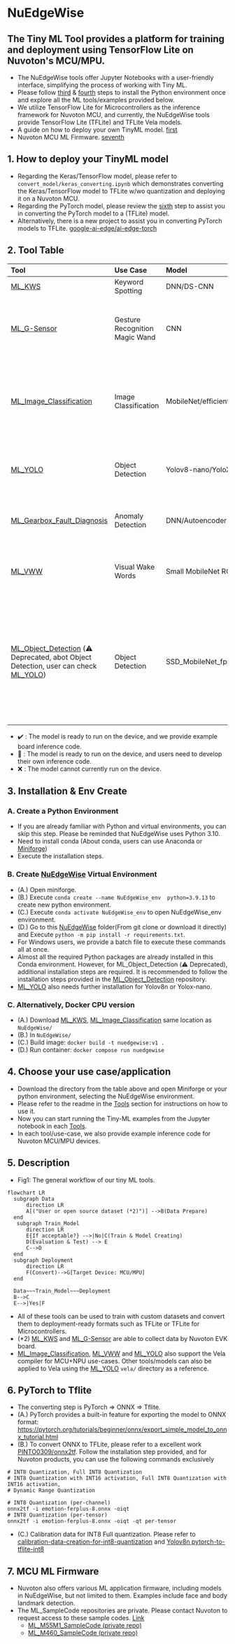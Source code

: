 # NuEdgeWise
The Tiny ML Tool provides a platform for training and deployment using TensorFlow Lite on Nuvoton's MCU/MPU. 
---
- The NuEdgeWise tools offer Jupyter Notebooks with a user-friendly interface, simplifying the process of working with Tiny ML.
- Please follow [third](#3-installation--env-create) & [fourth](#4-choose-your-use-caseapplication) steps to install the Python environment once and explore all the ML tools/examples provided below.
- We utilize TensorFlow Lite for Microcontrollers as the inference framework for Nuvoton MCU, and currently, the NuEdgeWise tools provide TensorFlow Lite (TFLite) and TFLite Vela models.
- A guide on how to deploy your own TinyML model. [first](#1-How-to-deploy-your-TinyML-model)
- Nuvoton MCU ML Firmware. [seventh](#7-MCU-ML-Firmware)

## 1. How to deploy your TinyML model
- Regarding the Keras/TensorFlow model, please refer to `convert_model/keras_converting.ipynb` which demonstrates converting the Keras/TensorFlow model to TFLite w/wo quantization and deploying it on a Nuvoton MCU.
- Regarding the PyTorch model, please review the [sixth](#6-PyTorch-to-Tflite) step to assist you in converting the PyTorch model to a (TFLite) model.
- Alternatively, there is a new project to assist you in converting PyTorch models to TFLite. [google-ai-edge/ai-edge-torch](https://github.com/google-ai-edge/ai-edge-torch)


## 2. Tool Table
| Tool | Use Case | Model | M55M1 |M467|MA35D1|Description |
| :-- | :-- | :--| :--|:--|:--|:--|
| [ML_KWS](https://github.com/OpenNuvoton/ML_KWS)  | Keyword Spotting | DNN/DS-CNN | :heavy_check_mark: |:heavy_check_mark:|:small_blue_diamond:| Keyword spotting with a small vocabulary (<=1s). |
| [ML_G-Sensor](https://github.com/OpenNuvoton/ML_G-Sensor) | Gesture Recognition Magic Wand  | CNN| :small_blue_diamond:| :heavy_check_mark:|:small_blue_diamond:|The data consists of 3-dimensional accelerometer readings captured during various gestures. In this Tool, we provide functionality for data collection.|
| [ML_Image_Classification](https://github.com/OpenNuvoton/ML_Image_Classification) | Image Classification | MobileNet/efficientnet/fdmobilenet/shufflenet | :heavy_check_mark:|:small_blue_diamond: (shufflenet) |:small_blue_diamond:|We utilize transfer learning and fine-tuning techniques, where the pre-trained model is MobileNet trained on the ImageNet dataset. Users have the flexibility to train the model further with their own data.|
| [ML_YOLO](https://github.com/OpenNuvoton/ML_YOLO) | Object Detection | Yolov8-nano/YoloX-nano/Yolo Fastest v1.1| :heavy_check_mark: |:x:|:heavy_check_mark:|Training YOLO-series models using PyTorch or Darknet and converting them into fully quantized TFLite models for easy deployment.|
| [ML_Gearbox_Fault_Diagnosis](https://github.com/OpenNuvoton/ML_Gearbox_Fault_Diagnosis) |Anomaly Detection | DNN/Autoencoder | :small_blue_diamond:|:heavy_check_mark:|:small_blue_diamond:|A basic practice for Tiny ML includes training a model, converting it to TFLite format, and deploying it on an EVK.|
| [ML_VWW](https://github.com/OpenNuvoton/ML_VWW) | Visual Wake Words | Small MobileNet RGB/gray | :heavy_check_mark:|:heavy_check_mark:|:small_blue_diamond:|In the microcontroller vision use-case, the objective is to identify whether a person (or any other object of interest) is present in an image. |
|[ML_Object_Detection](https://github.com/OpenNuvoton/ML_Object_Detection) (⚠️ Deprecated, abot Object Detection, user can check [ML_YOLO](https://github.com/OpenNuvoton/ML_YOLO))| Object Detection | SSD_MobileNet_fpnlite v2/v3|:heavy_check_mark: |:x:|:heavy_check_mark:|We utilize the TensorFlow Object Detection API, which supports various models. For our MPU's edge use-case, we opt for a smaller model. If users wish to experiment with SSD_MobileNet_fpnlite_v3, please use the TF1 environment. More details regarding the TF1 environment can be found in the provided link.|

- :heavy_check_mark: : The model is ready to run on the device, and we provide example board inference code.
- :small_blue_diamond: : The model is ready to run on the device, and users need to develop their own inference code.
- :x: : The model cannot currently run on the device.
## 3. Installation & Env Create
### A. Create a Python Environment
- If you are already familiar with Python and virtual environments, you can skip this step. Please be reminded that NuEdgeWise uses Python 3.10.
- Need to install conda (About conda, users can use Anaconda or [Miniforge](https://github.com/conda-forge/miniforge))
- Execute the installation steps. 
### B. Create [NuEdgeWise](https://github.com/OpenNuvoton/NuEdgeWise) Virtual Environment
- (A.) Open miniforge. 
- (B.) Execute `conda create --name NuEdgeWise_env  python=3.9.13` to create new python environment.
- (C.) Execute `conda activate NuEdgeWise_env` to open NuEdgeWise_env environment.
- (D.) Go to this [NuEdgeWise](https://github.com/OpenNuvoton/NuEdgeWise) folder(From git clone or download it directly) and Execute `python -m pip install -r requirements.txt`.
- For Windows users, we provide a batch file to execute these commands all at once.
- Almost all the required Python packages are already installed in this Conda environment. However, for ML_Object_Detection (⚠️ Deprecated), additional installation steps are required. It is recommended to follow the installation steps provided in the [ML_Object_Detection](https://github.com/OpenNuvoton/ML_Object_Detection) repository.
- [ML_YOLO](https://github.com/OpenNuvoton/ML_YOLO) also needs further installation for Yolov8n or Yolox-nano.

### C. Alternatively, Docker CPU version
- (A.) Download [ML_KWS](https://github.com/OpenNuvoton/ML_KWS), [ML_Image_Classification](https://github.com/OpenNuvoton/ML_Image_Classification) same location as `NuEdgeWise/`
- (B.) In `NuEdgeWise/`
- (C.) Build image: `docker build -t nuedgewise:v1 .`
- (D.) Run container: `docker compose run nuedgewise`

## 4. Choose your use case/application
- Download the directory from the table above and open Miniforge or your python environment, selecting the NuEdgeWise environment.
- Please refer to the readme in the [Tools](#1-tool-table) section for instructions on how to use it.
- Now you can start running the Tiny-ML examples from the Jupyter notebook in each [Tools](#1-tool-table).
- In each tool/use-case, we also provide example inference code for Nuvoton MCU/MPU devices. 
## 5. Description
- Fig1: The general workflow of our tiny ML tools.
```mermaid
flowchart LR
  subgraph Data
      direction LR
      A[("User or open source dataset (*2)")] -->B(Data Prepare)
  end
   subgraph Train_Model
      direction LR
      E{If acceptable?} -->|No|C(Train & Model Creating)
      D(Evaluation & Test) --> E
      C-->D 
  end
  subgraph Deployment
      direction LR
      F(Convert)-->G[Target Device: MCU/MPU]
  end
 
  Data~~~Train_Model~~~Deployment 
  B-->C
  E-->|Yes|F
```
- All of these tools can be used to train with custom datasets and convert them to deployment-ready formats such as TFLite or TFLite for Microcontrollers.
- (*2) [ML_KWS](https://github.com/OpenNuvoton/ML_KWS) and [ML_G-Sensor](https://github.com/OpenNuvoton/ML_G-Sensor) are able to collect data by Nuvoton EVK board.
- [ML_Image_Classification](https://github.com/OpenNuvoton/ML_Image_Classification), [ML_VWW](https://github.com/OpenNuvoton/ML_VWW) and [ML_YOLO](https://github.com/OpenNuvoton/ML_YOLO) also support the Vela compiler for MCU+NPU use-cases. Other tools/models can also be applied to Vela using the [ML_YOLO](https://github.com/OpenNuvoton/ML_YOLO) `vela/` directory as a reference.


## 6. PyTorch to Tflite
- The converting step is PyTorch => ONNX => Tflite.
- (A.) PyTorch provides a built-in feature for exporting the model to ONNX format: https://pytorch.org/tutorials/beginner/onnx/export_simple_model_to_onnx_tutorial.html
- (B.) To convert ONNX to TFLite, please refer to a excellent work [PINTO0309/onnx2tf](https://github.com/PINTO0309/onnx2tf). Follow the installation step provided, and for Nuvoton products, you can use the following commands exclusively
```
# INT8 Quantization, Full INT8 Quantization
# INT8 Quantization with INT16 activation, Full INT8 Quantization with INT16 activation,
# Dynamic Range Quantization

# INT8 Quantization (per-channel)
onnx2tf -i emotion-ferplus-8.onnx -oiqt
# INT8 Quantization (per-tensor)
onnx2tf -i emotion-ferplus-8.onnx -oiqt -qt per-tensor
```
- (C.) Calibration data for INT8 Full quantization. Please refer to [calibration-data-creation-for-int8-quantization](https://github.com/PINTO0309/onnx2tf?tab=readme-ov-file#8-calibration-data-creation-for-int8-quantization) and [Yolov8n pytorch-to-tflite-int8](https://github.com/MaxCYCHEN/ultralytics_yolov8?tab=readme-ov-file#4-pytorch-to-tflite-int8)


## 7. MCU ML Firmware
- Nuvoton also offers various ML application firmware, including models in NuEdgeWise, but not limited to them. Examples include face and body landmark detection.
- The ML_SampleCode repositories are private. Please contact Nuvoton to request access to these sample codes. [Link](https://www.nuvoton.com/ai/contact-us/)
  - [ML_M55M1_SampleCode (private repo)](https://github.com/OpenNuvoton/ML_M55M1_SampleCode)
  - [ML_M460_SampleCode (private repo)](https://github.com/OpenNuvoton/ML_M460_SampleCode)
